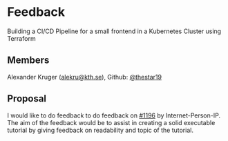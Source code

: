 # Feedback
Building a CI/CD Pipeline for a small frontend in a Kubernetes Cluster using Terraform

## Members
Alexander Kruger (alekru@kth.se), Github: [@thestar19](https://github.com/thestar19)

## Proposal
I would like to do feedback to do feedback on [#1196](https://github.com/KTH/devops-course/pull/1196) by Internet-Person-IP.
The aim of the feedback would be to assist in creating a solid executable tutorial by giving feedback on readability and topic of the tutorial.
